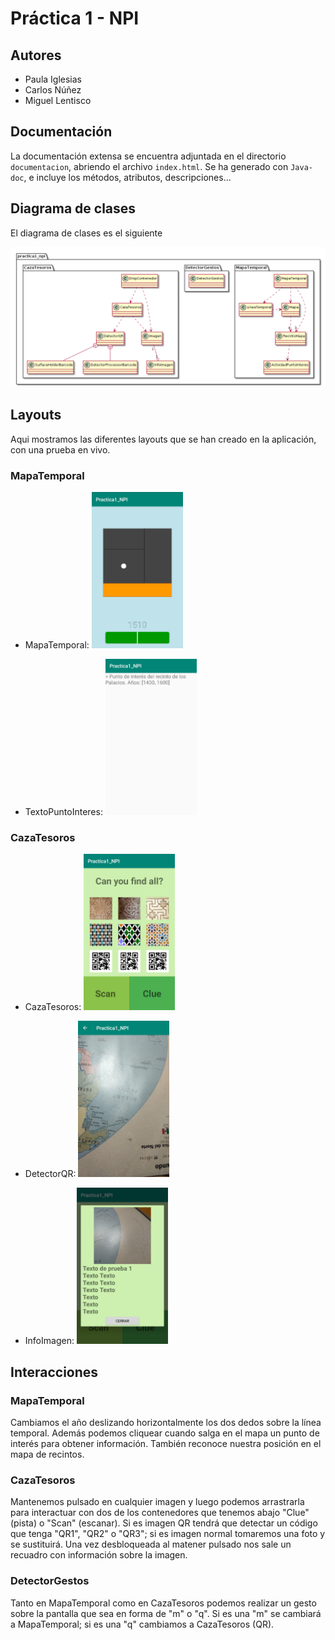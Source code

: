 # Práctica 1 - NPI

## Autores
- Paula Iglesias
- Carlos Núñez
- Miguel Lentisco

## Documentación
La documentación extensa se encuentra adjuntada en el directorio `documentacion`, abriendo el archivo `index.html`. Se ha generado con `Java-doc`, e incluye los métodos, atributos, descripciones...

## Diagrama de clases
El diagrama de clases es el siguiente

![](imagenes/diagramaClases.png)

<div style="page-break-after: always;"></div>

## Layouts
Aqui mostramos las diferentes layouts que se han creado en la aplicación, con una prueba en vivo.

### MapaTemporal
- MapaTemporal:
  <img src="imagenes/MapaTemporal.jpg" alt="drawing" height="250px"/>

- TextoPuntoInteres:
  <img src="imagenes/TextoPuntoInteres.jpg" alt="drawing" height="250px"/>

### CazaTesoros

- CazaTesoros:
  <img src="imagenes/CazaTesoros.jpg" alt="drawing" height="250px"/>

- DetectorQR:
  <img src="imagenes/DetectorQR.jpg" alt="drawing" height="250px"/>

  <div style="page-break-after: always;"></div>

- InfoImagen:
  <img src="imagenes/InfoImagen.jpg" alt="drawing" height="250px"/>

## Interacciones

### MapaTemporal
Cambiamos el año deslizando horizontalmente los dos dedos sobre la línea temporal. Además podemos cliquear cuando salga en el mapa un punto de interés para obtener información. También reconoce nuestra posición en el mapa de recintos.

### CazaTesoros
Mantenemos pulsado en cualquier imagen y luego podemos arrastrarla para interactuar con dos de los contenedores que tenemos abajo "Clue" (pista) o "Scan" (escanar). Si es imagen QR tendrá que detectar un código que tenga "QR1", "QR2" o "QR3"; si es imagen normal tomaremos una foto y se sustituirá. Una vez desbloqueada al matener pulsado nos sale un recuadro con información sobre la imagen.

### DetectorGestos
Tanto en MapaTemporal como en CazaTesoros podemos realizar un gesto sobre la pantalla que sea en forma de "m" o "q". Si es una "m" se cambiará a MapaTemporal; si es una "q" cambiamos a CazaTesoros (QR).
